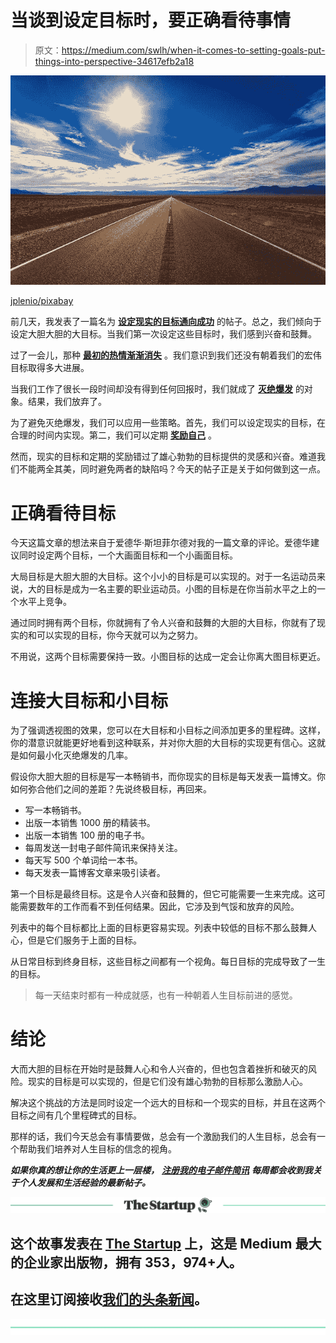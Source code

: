 # 当谈到设定目标时，要正确看待事情

> 原文：<https://medium.com/swlh/when-it-comes-to-setting-goals-put-things-into-perspective-34617efb2a18>

![](img/9b848b300ecd815b157f926a44fe25d9.png)

[jplenio/pixabay](https://pixabay.com/en/road-sky-desert-landscape-nature-3133502/)

前几天，我发表了一篇名为 [**设定现实的目标通向成功**](https://ideavisionaction.com/personal-development/setting-realistic-goals-leads-to-success/) 的帖子。总之，我们倾向于设定大胆大胆的大目标。当我们第一次设定这些目标时，我们感到兴奋和鼓舞。

过了一会儿，那种 [**最初的热情渐渐消失**](https://ideavisionaction.com/entrepreneurship/how-to-go-through-a-dip-when-your-initial-enthusiasm-fades/) 。我们意识到我们还没有朝着我们的宏伟目标取得多大进展。

当我们工作了很长一段时间却没有得到任何回报时，我们就成了 [**灭绝爆发**](https://ideavisionaction.com/personal-development/cultivate-unbreakable-perseverance/) 的对象。结果，我们放弃了。

为了避免灭绝爆发，我们可以应用一些策略。首先，我们可以设定现实的目标，在合理的时间内实现。第二，我们可以定期 [**奖励自己**](https://ideavisionaction.com/personal-development/creating-a-reward-system-to-keep-going-when-the-going-gets-tough/) 。

然而，现实的目标和定期的奖励错过了雄心勃勃的目标提供的灵感和兴奋。难道我们不能两全其美，同时避免两者的缺陷吗？今天的帖子正是关于如何做到这一点。

# 正确看待目标

今天这篇文章的想法来自于爱德华·斯坦菲尔德对我的一篇文章的评论。爱德华建议同时设定两个目标，一个大画面目标和一个小画面目标。

大局目标是大胆大胆的大目标。这个小小的目标是可以实现的。对于一名运动员来说，大的目标是成为一名主要的职业运动员。小图的目标是在你当前水平之上的一个水平上竞争。

通过同时拥有两个目标，你就拥有了令人兴奋和鼓舞的大胆的大目标，你就有了现实的和可以实现的目标，你今天就可以为之努力。

不用说，这两个目标需要保持一致。小图目标的达成一定会让你离大图目标更近。

# 连接大目标和小目标

为了强调透视图的效果，您可以在大目标和小目标之间添加更多的里程碑。这样，你的潜意识就能更好地看到这种联系，并对你大胆的大目标的实现更有信心。这就是如何最小化灭绝爆发的几率。

假设你大胆大胆的目标是写一本畅销书，而你现实的目标是每天发表一篇博文。你如何弥合他们之间的差距？先说终极目标，再回来。

*   写一本畅销书。
*   出版一本销售 1000 册的精装书。
*   出版一本销售 100 册的电子书。
*   每周发送一封电子邮件简讯来保持关注。
*   每天写 500 个单词给一本书。
*   每天发表一篇博客文章来吸引读者。

第一个目标是最终目标。这是令人兴奋和鼓舞的，但它可能需要一生来完成。这可能需要数年的工作而看不到任何结果。因此，它涉及到气馁和放弃的风险。

列表中的每个目标都比上面的目标更容易实现。列表中较低的目标不那么鼓舞人心，但是它们服务于上面的目标。

从日常目标到终身目标，这些目标之间都有一个视角。每日目标的完成导致了一生的目标。

> 每一天结束时都有一种成就感，也有一种朝着人生目标前进的感觉。

# 结论

大而大胆的目标在开始时是鼓舞人心和令人兴奋的，但也包含着挫折和破灭的风险。现实的目标是可以实现的，但是它们没有雄心勃勃的目标那么激励人心。

解决这个挑战的方法是同时设定一个远大的目标和一个现实的目标，并且在这两个目标之间有几个里程碑式的目标。

那样的话，我们今天总会有事情要做，总会有一个激励我们的人生目标，总会有一个帮助我们培养对人生目标的信念的视角。

***如果你真的想让你的生活更上一层楼，*** [***注册我的电子邮件简讯***](https://ideavisionaction.com/email-newsletter/) ***每周都会收到我关于个人发展和生活经验的最新帖子。***

[![](img/308a8d84fb9b2fab43d66c117fcc4bb4.png)](https://medium.com/swlh)

## 这个故事发表在 [The Startup](https://medium.com/swlh) 上，这是 Medium 最大的企业家出版物，拥有 353，974+人。

## 在这里订阅接收[我们的头条新闻](http://growthsupply.com/the-startup-newsletter/)。

[![](img/b0164736ea17a63403e660de5dedf91a.png)](https://medium.com/swlh)